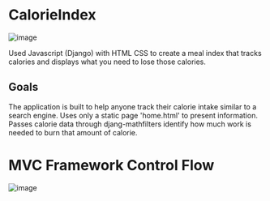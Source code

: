 # CalorieIndex
![image](https://user-images.githubusercontent.com/75659218/190843192-0f79e63f-35ea-4034-bdfd-12ab3fbe3029.png)

Used Javascript (Django) with HTML CSS to create a meal index that tracks calories and displays what you need to lose those calories.
## Goals
The application is built to help anyone track their calorie intake similar to a search engine. 
Uses only a static page 'home.html' to present information.
Passes calorie data through djang-mathfilters identify how much work is needed to burn that amount of calorie.

# MVC Framework Control Flow
![image](https://user-images.githubusercontent.com/75659218/198412497-6960cfb7-06b5-47b6-bfd7-228d5ed21cab.png)
